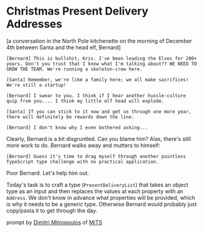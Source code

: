 # Christmas Present Delivery Addresses

[a conversation in the North Pole kitchenette on the morning of December 4th between Santa and the head elf, Bernard]

    [Bernard] This is bullshit, Kris. I've been leading the Elves for 200+ years. Don't you trust that I know what I'm talking about?? WE NEED TO GROW THE TEAM. We're running a skeleton-crew here.

    [Santa] Remember, we're like a family here; we all make sacrifices! We're still a startup!

    [Bernard] I swear to you. I think if I hear another hussle-culture quip from you.... I think my little elf head will explode.

    [Santa] If you can stick to it now and get us through one more year, there will definitely be rewards down the line.

    [Bernard] I don't know why I even bothered asking...

Clearly, Bernard is a bit disgruntled. Can you blame him? Alas, there's still more work to do. Bernard walks away and mutters to himself:

    [Bernard] Guess it's time to drag myself through another pointless TypeScript type challenge with no practical application.

Poor Bernard. Let's help him out.

Today's task is to craft a type (`PresentDeliveryList`) that takes an object type as an input and then replaces the values at each property with an `Address`. We don't know in advance what properties will be provided, which is why it needs to be a generic type. Otherwise Bernard would probably just copy/pasta it to get through the day.

prompt by [Dimitri Mitropoulos](https://github.com/dimitropoulos) of [MiTS](https://www.youtube.com/@MichiganTypeScript)
